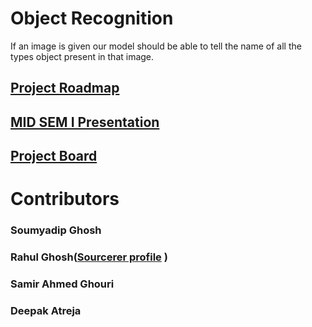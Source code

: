 # Object Recognition
If an image is given our model should be able to tell the name of all the types object present in that image.

## [Project Roadmap](https://docs.google.com/document/d/1erKm0rMYSGh4emntfVez4WdEmMvhzt5d5oCBIePupmI/edit?usp=sharing)
## [MID SEM I Presentation](https://docs.google.com/presentation/d/1rAY3LBFWW6Ac7cAf-pt_uAI2YcPxzOtU1ne0plpfrCw/edit?usp=sharing)
## [Project Board](https://github.com/sem6-nu/CAPSTONE-I/projects)

# Contributors

### Soumyadip Ghosh

### Rahul Ghosh([Sourcerer profile](https://sourcerer.io/ghrahul) )

### Samir Ahmed Ghouri

### Deepak Atreja


